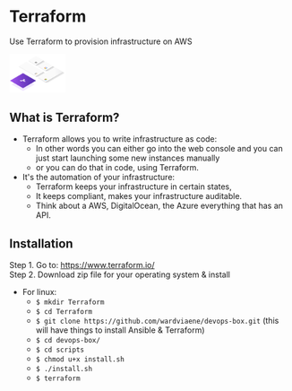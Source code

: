 # Terraform
Use Terraform to provision infrastructure on AWS
<!--<img src="src/assets/img/terraform-registry.gif" width="44%"/> -->
<img src="src/assets/img/terraform.svg" width="20%"/> <br>

## What is Terraform?
- Terraform allows you to write infrastructure as code:
  - In other words you can either go into the web console and you can just start launching some new instances manually
  - or you can do that in code, using Terraform.
- It's the automation of your infrastructure:
  - Terraform keeps your infrastructure in certain states,
  - It keeps compliant, makes your infrastructure auditable.
  - Think about a AWS, DigitalOcean, the Azure everything that has an API.
 
 ## Installation  
  Step 1. Go to: https://www.terraform.io/ <br>
  Step 2. Download zip file for your operating system & install<br>
  * For linux:<br>
    * ```$ mkdir Terraform```<br>
    * ```$ cd Terraform```<br>
    * ```$ git clone https://github.com/wardviaene/devops-box.git``` (this will have things to install Ansible & Terraform)<br>
    * ```$ cd devops-box/```<br>
    *  ```$ cd scripts```<br>
    * ```$ chmod u+x install.sh```<br>
    * ```$ ./install.sh```<br>
    * ```$ terraform```<br>
          

